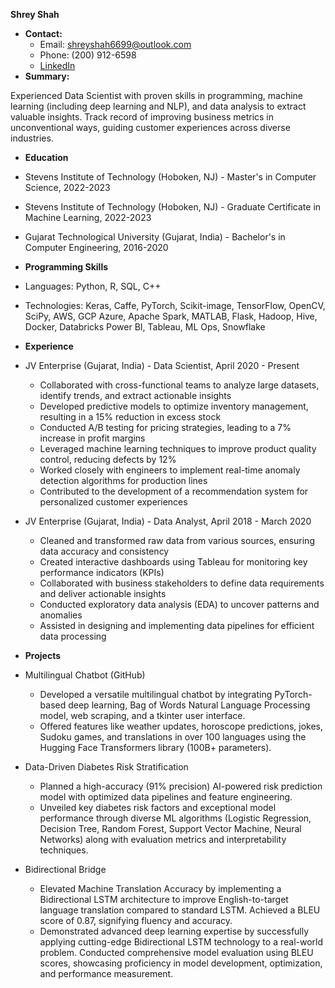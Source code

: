 **Shrey Shah**

* **Contact:**
    * Email: shreyshah6699@outlook.com 
    * Phone: (200) 912-6598
    * [LinkedIn](https://www.linkedin.com/in/shrey-shah99) 
* **Summary:**

Experienced Data Scientist with proven skills in programming, machine learning (including deep learning and NLP), and data analysis to extract valuable insights. Track record of improving business metrics in unconventional ways, guiding customer experiences across diverse industries.

* **Education**

* Stevens Institute of Technology (Hoboken, NJ) - Master's in Computer Science, 2022-2023
* Stevens Institute of Technology (Hoboken, NJ) - Graduate Certificate in Machine Learning, 2022-2023
* Gujarat Technological University (Gujarat, India) - Bachelor's in Computer Engineering, 2016-2020

* **Programming Skills**

* Languages: Python, R, SQL, C++
* Technologies: Keras, Caffe, PyTorch, Scikit-image, TensorFlow, OpenCV, SciPy, AWS, GCP Azure, Apache Spark, MATLAB, Flask, Hadoop, Hive, Docker, Databricks Power BI, Tableau, ML Ops, Snowflake

* **Experience**

* JV Enterprise (Gujarat, India) - Data Scientist, April 2020 - Present

    * Collaborated with cross-functional teams to analyze large datasets, identify trends, and extract actionable insights
    * Developed predictive models to optimize inventory management, resulting in a 15% reduction in excess stock
    * Conducted A/B testing for pricing strategies, leading to a 7% increase in profit margins
    * Leveraged machine learning techniques to improve product quality control, reducing defects by 12%
    * Worked closely with engineers to implement real-time anomaly detection algorithms for production lines
    * Contributed to the development of a recommendation system for personalized customer experiences
      
* JV Enterprise (Gujarat, India) - Data Analyst, April 2018 - March 2020

    *  Cleaned and transformed raw data from various sources, ensuring data accuracy and consistency
    *  Created interactive dashboards using Tableau for monitoring key performance indicators (KPIs)
    *  Collaborated with business stakeholders to define data requirements and deliver actionable insights
    *  Conducted exploratory data analysis (EDA) to uncover patterns and anomalies
    *  Assisted in designing and implementing data pipelines for efficient data processing
      
* **Projects**

* Multilingual Chatbot (GitHub)

    * Developed a versatile multilingual chatbot by integrating PyTorch-based deep learning, Bag of Words Natural Language Processing model, web scraping, and a tkinter user interface.
    * Offered features like weather updates, horoscope predictions, jokes, Sudoku games, and translations in over 100 languages using the Hugging Face Transformers library (100B+ parameters).

* Data-Driven Diabetes Risk Stratification

    * Planned a high-accuracy (91% precision) AI-powered risk prediction model with optimized data pipelines and feature engineering.
    * Unveiled key diabetes risk factors and exceptional model performance through diverse ML algorithms (Logistic Regression, Decision Tree, Random Forest, Support Vector Machine, Neural Networks) along with evaluation metrics and interpretability techniques. 

* Bidirectional Bridge

    * Elevated Machine Translation Accuracy by implementing a Bidirectional LSTM architecture to improve English-to-target language translation compared to standard LSTM. Achieved a BLEU score of 0.87, signifying fluency and accuracy.
    * Demonstrated advanced deep learning expertise by successfully applying cutting-edge Bidirectional LSTM technology to a real-world problem. Conducted comprehensive model evaluation using BLEU scores, showcasing proficiency in model development, optimization, and performance measurement.
